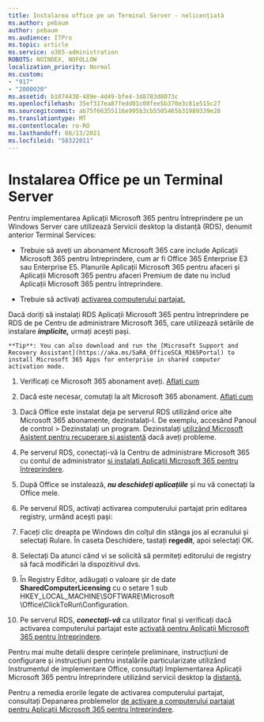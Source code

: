 ```yaml
---
title: Instalarea office pe un Terminal Server - nelicențiată
ms.author: pebaum
author: pebaum
ms.audience: ITPro
ms.topic: article
ms.service: o365-administration
ROBOTS: NOINDEX, NOFOLLOW
localization_priority: Normal
ms.custom:
- "917"
- "2000020"
ms.assetid: b1074430-489e-4d49-bfe4-3d8783d8073c
ms.openlocfilehash: 35ef317ea87fedd01c08fee5b370e3c81e515c27
ms.sourcegitcommit: ab75f66355116e995b3cb5505465b31989339e28
ms.translationtype: MT
ms.contentlocale: ro-RO
ms.lasthandoff: 08/13/2021
ms.locfileid: "58322011"
---
```

# <a name="installing-office-on-a-terminal-server"></a>Instalarea Office pe un Terminal Server

Pentru implementarea Aplicații Microsoft 365 pentru întreprindere pe un Windows Server care utilizează Servicii desktop la distanță (RDS), denumit anterior Terminal Services:
  
- Trebuie să aveți un abonament Microsoft 365 care include Aplicații Microsoft 365 pentru întreprindere, cum ar fi Office 365 Enterprise E3 sau Enterprise E5. Planurile Aplicații Microsoft 365 pentru afaceri și Aplicații Microsoft 365 pentru afaceri Premium de date nu includ Aplicații Microsoft 365 pentru întreprindere.

- Trebuie să activați [activarea computerului partajat.](https://docs.microsoft.com/DeployOffice/overview-shared-computer-activation)

Dacă doriți să instalați RDS Aplicații Microsoft 365 pentru întreprindere pe RDS de pe Centru de administrare Microsoft 365, care utilizează setările de instalare ***implicite,*** urmați acești pași.

    **Tip**: You can also download and run the [Microsoft Support and Recovery Assistant](https://aka.ms/SaRA_OfficeSCA_M365Portal) to install Microsoft 365 Apps for enterprise in shared computer activation mode.
  
1. Verificați ce Microsoft 365 abonament aveți. [Aflați cum](https://docs.microsoft.com/microsoft-365/admin/admin-overview/what-subscription-do-i-have)

2. Dacă este necesar, comutați la alt Microsoft 365 abonament. [Aflați cum](https://docs.microsoft.com/microsoft-365/commerce/subscriptions/switch-to-a-different-plan)

3. Dacă Office este instalat deja pe serverul RDS utilizând orice alte Microsoft 365 abonamente, dezinstalați-l. De exemplu, accesând Panoul de control \> Dezinstalați un program. Dezinstalați [utilizând Microsoft Asistent pentru recuperare și asistență](https://aka.ms/SARA-OfficeUninstall-Alchemy) dacă aveți probleme.

4. Pe serverul RDS, conectați-vă la Centru de administrare Microsoft 365 cu contul de administrator [și instalați Aplicații Microsoft 365 pentru întreprindere](https://portal.office.com/OLS/MySoftware.aspx).

5. După Office se instalează, ***nu deschideți aplicațiile*** și nu vă conectați la Office mele.

6. Pe serverul RDS, activați activarea computerului partajat prin editarea registry, urmând acești pași:

1. Faceți clic dreapta pe Windows din colțul din stânga jos al ecranului și selectați Rulare. În caseta Deschidere, tastați **regedit**, apoi selectați OK.

2. Selectați Da atunci când vi se solicită să permiteți editorului de registry să facă modificări la dispozitivul dvs.

3. În Registry Editor, adăugați o valoare șir de date **SharedComputerLicensing** cu o setare 1 sub HKEY_LOCAL_MACHINE\SOFTWARE\Microsoft \Office\ClickToRun\Configuration.

7. Pe serverul RDS, ***conectați-vă*** ca utilizator final și verificați dacă activarea computerului partajat este [activată pentru Aplicații Microsoft 365 pentru întreprindere](https://docs.microsoft.com/DeployOffice/troubleshoot-shared-computer-activation#verify-that-activation-for-microsoft-365-apps-succeeded).

Pentru mai multe detalii despre cerințele preliminare, instrucțiuni de configurare și instrucțiuni pentru instalările particularizate utilizând Instrumentul de implementare Office, consultați Implementarea Aplicații Microsoft 365 pentru întreprindere utilizând servicii desktop la [distanță.](https://docs.microsoft.com/DeployOffice/deploy-microsoft-365-apps-remote-desktop-services)
  
Pentru a remedia erorile legate de activarea computerului partajat, consultați Depanarea problemelor [de activare a computerului partajat pentru Aplicații Microsoft 365 pentru întreprindere](https://docs.microsoft.com/DeployOffice/troubleshoot-shared-computer-activation).
  